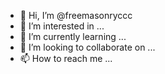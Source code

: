- 👋 Hi, I’m @freemasonryccc
- 👀 I’m interested in ...
- 🌱 I’m currently learning ...
- 💞️ I’m looking to collaborate on ...
- 📫 How to reach me ...

<!---
freemasonryccc/freemasonryccc is a ✨ special ✨ repository because its `README.md` (this file) appears on your GitHub profile.
You can click the Preview link to take a look at your changes.
--->

